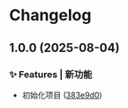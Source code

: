 # Changelog

## 1.0.0 (2025-08-04)

### ✨ Features | 新功能

* 初始化项目 ([383e9d0](https://github.com/baiwumm/SplitCat/commit/383e9d0b1a8f63f89855f79c7f7537859d934894))
